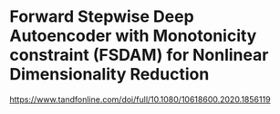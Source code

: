 # Forward Stepwise Deep Autoencoder with Monotonicity constraint (FSDAM) for Nonlinear Dimensionality Reduction

https://www.tandfonline.com/doi/full/10.1080/10618600.2020.1856119
